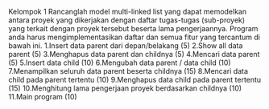 Kelompok 1
Rancanglah model multi-linked list yang dapat memodelkan antara proyek yang dikerjakan dengan daftar tugas-tugas (sub-proyek) yang terkait dengan proyek tersebut beserta lama pengerjaannya. Program anda harus mengimplementasikan daftar dan semua fitur yang tercantum di bawah ini.
1.Insert data parent dari depan/belakang (5) 
2.Show all data parent (5)
3.Menghapus data parent dan childnya (5) 
4.Mencari data parent (5) 
5.Insert data child (10) 
6.Mengubah data parent / data child (10) 
7.Menampilkan seluruh data parent beserta childnya (15) 
8.Mencari data child pada parent tertentu (10) 
9.Menghapus data child pada parent tertentu (15) 
10.Menghitung lama pengerjaan proyek berdasarkan childnya (10) 
11.Main program (10)
